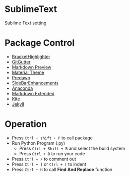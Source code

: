 # SublimeText
Sublime Text setting

# Package Control
  + [BracketHighlighter](https://packagecontrol.io/packages/BracketHighlighter)
  + [GitGutter](https://packagecontrol.io/packages/GitGutter)
  + [Markdown Preview](https://packagecontrol.io/packages/MarkdownPreview)
  + [Material Theme](https://packagecontrol.io/packages/Material%20Theme)
  + [Predawn](https://packagecontrol.io/packages/Predawn)
  + [Side​Bar​Enhancements](https://packagecontrol.io/packages/SideBarEnhancements)
  + [Anaconda](https://packagecontrol.io/packages/Anaconda)
  + [Markdown Extended](https://packagecontrol.io/packages/Markdown%20Extended#markdown-enhancements)
  + [Kite](https://kite.com/)
  + [Jekyll](https://packagecontrol.io/packages/Jekyll)

# Operation 
  + Press `Ctrl + shift + P` to call package
  + Run Python Program (.py)
    - Press `Ctrl + Shift + B` and select the build system
    - Press `Ctrl + B` to run your code
  + Press `Ctrl + /` to comment out
  + Press `Ctrl + ]` or `Ctrl + [` to indent
  + Press `Ctrl + H` to call __Find And Replace__ function
